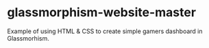 # glassmorphism-website-master

Example of using HTML & CSS to create simple gamers dashboard in Glassmorhism.
